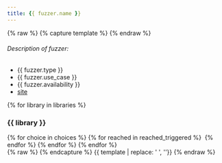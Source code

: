 ```yaml
---
title: {{ fuzzer.name }}
---
```

{% raw %}
{% capture template %}
{% endraw %}
<div>
  <h6>
    Description of fuzzer:
  </h6>
  <ul id="target_list">
      <li>{{ fuzzer.type }}</li>
      <li>{{ fuzzer.use_case }}</li>
      <li>{{ fuzzer.availability }}</li>
      <li><a href="{{ fuzzer.link }}">site</a></li>
  </ul>
</div>
<div id="some_id" class="some_class">
  {% for library in libraries %}
  <h3>
    {{ library }}
  </h3>
    {% for choice in choices %}
      {% for reached in reached_triggered %}
    <img src="{{ plot_dir }}/{{ fuzzer.name|lower }}_{{ library |lower}}_{{ reached }}_{{ choice }}.svg" alt="">
      {% endfor %}
    {% endfor %}
  {% endfor %}
</div>
{% raw %}
{% endcapture %}
{{ template | replace: '    ', ''}}
{% endraw %}